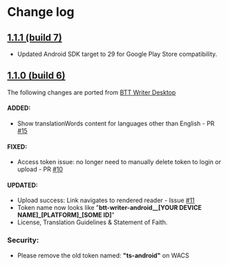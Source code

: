 
# Change log

## [1.1.1 (build 7)](https://github.com/Bible-Translation-Tools/BTT-Writer-Android/releases)

- Updated Android SDK target to 29 for Google Play Store compatibility.

## [1.1.0 (build 6)](https://github.com/Bible-Translation-Tools/BTT-Writer-Android/releases)
The following changes are ported from [BTT Writer Desktop](https://github.com/Bible-Translation-Tools/BTT-Writer-Desktop)

#### ADDED:
- Show translationWords content for languages other than English - PR [#15](https://github.com/Bible-Translation-Tools/BTT-Writer-Android/pull/15)

#### FIXED:
- Access token issue: no longer need to manually delete token to login or upload - PR [#10](https://github.com/Bible-Translation-Tools/BTT-Writer-Android/pull/10)
 
#### UPDATED:
- Upload success: Link navigates to rendered reader - Issue [#11](https://github.com/Bible-Translation-Tools/BTT-Writer-Android/issues/11)
- Token name now looks like "**btt-writer-android__[YOUR DEVICE NAME]\_[PLATFORM]_[SOME ID]**"
- License, Translation Guidelines & Statement of Faith.

### Security:
 - Please remove the old token named: __"ts-android"__ on WACS
